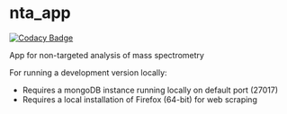 # nta_app
[![Codacy Badge](https://api.codacy.com/project/badge/Grade/ee7652f237d44dbab5e3a96d76165505)](https://www.codacy.com/app/puruckertom/nta_app?utm_source=github.com&amp;utm_medium=referral&amp;utm_content=quanted/nta_app&amp;utm_campaign=Badge_Grade)

App for non-targeted analysis of mass spectrometry

For running a development version locally:
*  Requires a mongoDB instance running locally on default port (27017)
*  Requires a local installation of Firefox (64-bit) for web scraping
